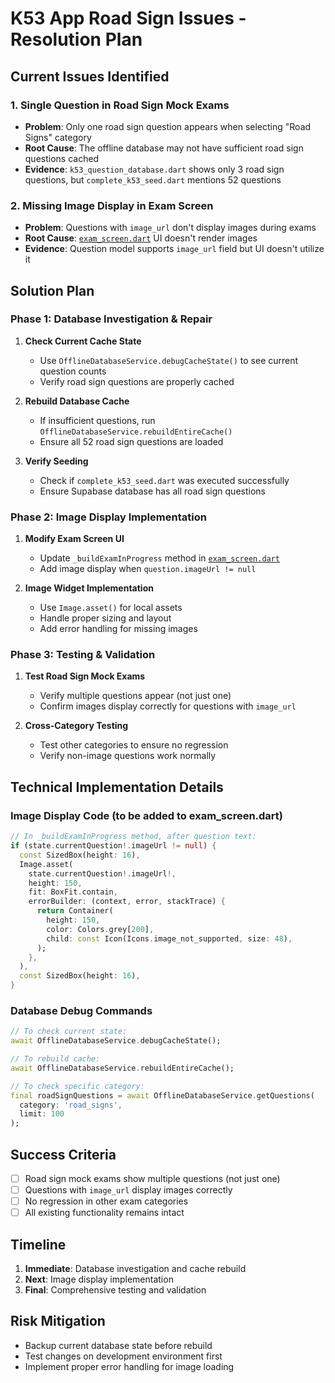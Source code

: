 # K53 App Road Sign Issues - Resolution Plan

## Current Issues Identified

### 1. Single Question in Road Sign Mock Exams
- **Problem**: Only one road sign question appears when selecting "Road Signs" category
- **Root Cause**: The offline database may not have sufficient road sign questions cached
- **Evidence**: `k53_question_database.dart` shows only 3 road sign questions, but `complete_k53_seed.dart` mentions 52 questions

### 2. Missing Image Display in Exam Screen
- **Problem**: Questions with `image_url` don't display images during exams
- **Root Cause**: [`exam_screen.dart`](lib/src/features/exam/presentation/screens/exam_screen.dart:284-364) UI doesn't render images
- **Evidence**: Question model supports `image_url` field but UI doesn't utilize it

## Solution Plan

### Phase 1: Database Investigation & Repair

1. **Check Current Cache State**
   - Use `OfflineDatabaseService.debugCacheState()` to see current question counts
   - Verify road sign questions are properly cached

2. **Rebuild Database Cache**
   - If insufficient questions, run `OfflineDatabaseService.rebuildEntireCache()`
   - Ensure all 52 road sign questions are loaded

3. **Verify Seeding**
   - Check if `complete_k53_seed.dart` was executed successfully
   - Ensure Supabase database has all road sign questions

### Phase 2: Image Display Implementation

1. **Modify Exam Screen UI**
   - Update `_buildExamInProgress` method in [`exam_screen.dart`](lib/src/features/exam/presentation/screens/exam_screen.dart)
   - Add image display when `question.imageUrl != null`

2. **Image Widget Implementation**
   - Use `Image.asset()` for local assets
   - Handle proper sizing and layout
   - Add error handling for missing images

### Phase 3: Testing & Validation

1. **Test Road Sign Mock Exams**
   - Verify multiple questions appear (not just one)
   - Confirm images display correctly for questions with `image_url`

2. **Cross-Category Testing**
   - Test other categories to ensure no regression
   - Verify non-image questions work normally

## Technical Implementation Details

### Image Display Code (to be added to exam_screen.dart)

```dart
// In _buildExamInProgress method, after question text:
if (state.currentQuestion!.imageUrl != null) {
  const SizedBox(height: 16),
  Image.asset(
    state.currentQuestion!.imageUrl!,
    height: 150,
    fit: BoxFit.contain,
    errorBuilder: (context, error, stackTrace) {
      return Container(
        height: 150,
        color: Colors.grey[200],
        child: const Icon(Icons.image_not_supported, size: 48),
      );
    },
  ),
  const SizedBox(height: 16),
}
```

### Database Debug Commands

```dart
// To check current state:
await OfflineDatabaseService.debugCacheState();

// To rebuild cache:
await OfflineDatabaseService.rebuildEntireCache();

// To check specific category:
final roadSignQuestions = await OfflineDatabaseService.getQuestions(
  category: 'road_signs',
  limit: 100
);
```

## Success Criteria

- [ ] Road sign mock exams show multiple questions (not just one)
- [ ] Questions with `image_url` display images correctly
- [ ] No regression in other exam categories
- [ ] All existing functionality remains intact

## Timeline

1. **Immediate**: Database investigation and cache rebuild
2. **Next**: Image display implementation
3. **Final**: Comprehensive testing and validation

## Risk Mitigation

- Backup current database state before rebuild
- Test changes on development environment first
- Implement proper error handling for image loading
